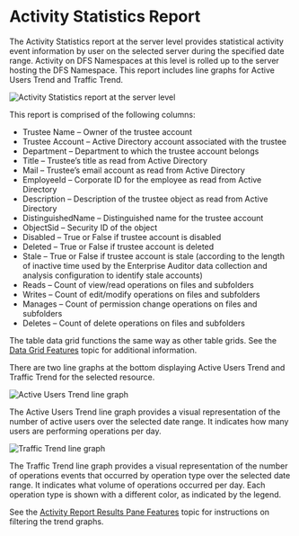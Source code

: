 # Activity Statistics Report

The Activity Statistics report at the server level provides statistical activity event information
by user on the selected server during the specified date range. Activity on DFS Namespaces at this
level is rolled up to the server hosting the DFS Namespace. This report includes line graphs for
Active Users Trend and Traffic Trend.

![Activity Statistics report at the server level](/img/versioned_docs/accessinformationcenter_11.6/access/informationcenter/resourceaudit/filesystem/server/serveractivitystatistics.webp)

This report is comprised of the following columns:

- Trustee Name – Owner of the trustee account
- Trustee Account – Active Directory account associated with the trustee
- Department – Department to which the trustee account belongs
- Title – Trustee’s title as read from Active Directory
- Mail – Trustee’s email account as read from Active Directory
- EmployeeId – Corporate ID for the employee as read from Active Directory
- Description – Description of the trustee object as read from Active Directory
- DistinguishedName – Distinguished name for the trustee account
- ObjectSid – Security ID of the object
- Disabled – True or False if trustee account is disabled
- Deleted – True or False if trustee account is deleted
- Stale – True or False if trustee account is stale (according to the length of inactive time used
  by the Enterprise Auditor data collection and analysis configuration to identify stale accounts)
- Reads – Count of view/read operations on files and subfolders
- Writes – Count of edit/modify operations on files and subfolders
- Manages – Count of permission change operations on files and subfolders
- Deletes – Count of delete operations on files and subfolders

The table data grid functions the same way as other table grids. See the
[Data Grid Features](/docs/accessinformationcenter/11.6/access/general/datagrid.md) topic
for additional information.

There are two line graphs at the bottom displaying Active Users Trend and Traffic Trend for the
selected resource.

![Active Users Trend line graph](/img/versioned_docs/accessinformationcenter_11.6/access/informationcenter/resourceaudit/filesystem/nfsexports/activeuserstrendgraph.webp)

The Active Users Trend line graph provides a visual representation of the number of active users
over the selected date range. It indicates how many users are performing operations per day.

![Traffic Trend line graph](/img/versioned_docs/accessinformationcenter_11.6/access/informationcenter/resourceaudit/filesystem/nfsexports/traffictrendgraph.webp)

The Traffic Trend line graph provides a visual representation of the number of operations events
that occurred by operation type over the selected date range. It indicates what volume of operations
occurred per day. Each operation type is shown with a different color, as indicated by the legend.

See the
[Activity Report Results Pane Features](/docs/accessinformationcenter/11.6/access/informationcenter/resourceaudit/navigate/overview.md#activity-report-results-pane-features)
topic for instructions on filtering the trend graphs.
